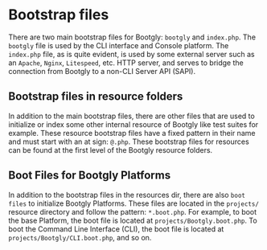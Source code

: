 # Bootstrap files

There are two main bootstrap files for Bootgly: `bootgly` and `index.php`. The `bootgly` file is used by the CLI interface and Console platform. The `index.php` file, as is quite evident, is used by some external server such as an `Apache`, `Nginx`, `Litespeed`, etc. HTTP server, and serves to bridge the connection from Bootgly to a non-CLI Server API (SAPI).

## Bootstrap files in resource folders

In addition to the main bootstrap files, there are other files that are used to initialize or index some other internal resource of Bootgly like test suites for example. These resource bootstrap files have a fixed pattern in their name and must start with an at sign: `@.php`. These bootstrap files for resources can be found at the first level of the Bootgly resource folders.

## Boot Files for Bootgly Platforms

In addition to the bootstrap files in the resources dir, there are also `boot files` to initialize Bootgly Platforms. These files are located in the `projects/` resource directory and follow the pattern: `*.boot.php`. For example, to boot the base Platform, the boot file is located at `projects/Bootgly.boot.php`. To boot the Command Line Interface (CLI), the boot file is located at `projects/Bootgly/CLI.boot.php`, and so on.
